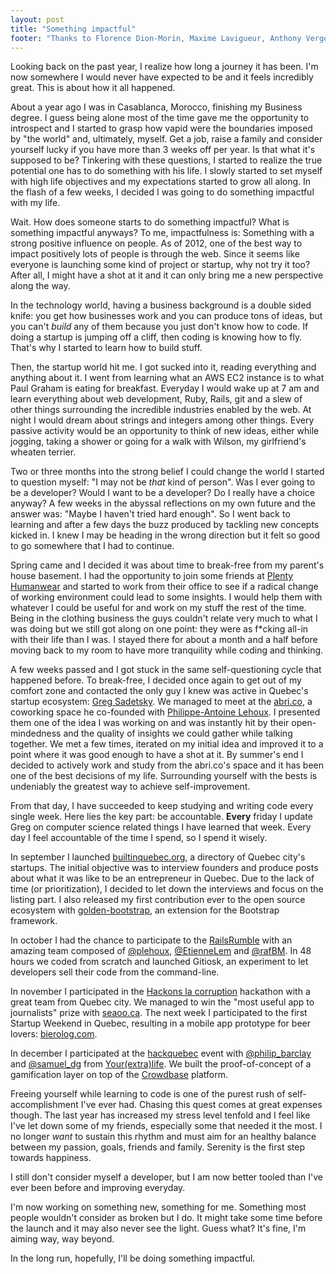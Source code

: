 ```yaml
---
layout: post
title: "Something impactful"
footer: "Thanks to Florence Dion-Morin, Maxime Lavigueur, Anthony Verge and Greg Sadetsky for reading drafts of this."
---
```


Looking back on the past year, I realize how long a journey it has been. I'm now somewhere I would never have expected to be and it feels incredibly great. This is about how it all happened.

About a year ago I was in Casablanca, Morocco, finishing my Business degree. I guess being alone most of the time gave me the opportunity to introspect and I started to grasp how vapid were the boundaries imposed by "the world" and, ultimately, myself. Get a job, raise a family and consider yourself lucky if you have more than 3 weeks off per year. Is that what it's supposed to be? Tinkering with these questions, I started to realize the true potential one has to do something with his life. I slowly started to set myself with high life objectives and my expectations started to grow all along. In the flash of a few weeks, I decided I was going to do something impactful with my life.

Wait. How does someone starts to do something impactful? What is something impactful anyways? To me, impactfulness is: Something with a strong positive influence on people. As of 2012, one of the best way to impact positively lots of people is through the web. Since it seems like everyone is launching some kind of project or startup, why not try it too? After all, I might have a shot at it and it can only bring me a new perspective along the way.

In the technology world, having a business background is a double sided knife: you get how businesses work and you can produce tons of ideas, but you can't *build* any of them because you just don't know how to code. If doing a startup is jumping off a cliff, then coding is knowing how to fly. That's why I started to learn how to build stuff.

Then, the startup world hit me. I got sucked into it, reading everything and anything about it. I went from learning what an AWS EC2 instance is to what Paul Graham is eating for breakfast. Everyday I would wake up at 7 am and learn everything about web development, Ruby, Rails, git and a slew of other things surrounding the incredible industries enabled by the web. At night I would dream about strings and integers among other things. Every passive activity would be an opportunity to think of new ideas, either while jogging, taking a shower or going for a walk with Wilson, my girlfriend's wheaten terrier.

Two or three months into the strong belief I could change the world I started to question myself: "I may not be *that* kind of person". Was I ever going to be a developer? Would I want to be a developer? Do I really have a choice anyway? A few weeks in the abyssal reflections on my own future and the answer was: "Maybe I haven't tried hard enough". So I went back to learning and after a few days the buzz produced by tackling new concepts kicked in. I knew I may be heading in the wrong direction but it felt so good to go somewhere that I had to continue.

Spring came and I decided it was about time to break-free from my parent's house basement. I had the opportunity to join some friends at [Plenty Humanwear](http://www.plenty-humanwear.com) and started to work from their office to see if a radical change of working environment could lead to some insights. I would help them with whatever I could be useful for and work on my stuff the rest of the time. Being in the clothing business the guys couldn't relate very much to what I was doing but we still got along on one point: they were as f\*cking all-in with their life than I was. I stayed there for about a month and a half before moving back to my room to have more tranquility while coding and thinking.

A few weeks passed and I got stuck in the same self-questioning cycle that happened before. To break-free, I decided once again to get out of my comfort zone and contacted the only guy I knew was active in Quebec's startup ecosystem: [Greg Sadetsky](http://gregsadetsky.com). We managed to meet at the [abri.co](https://abri.co), a coworking space he co-founded with [Philippe-Antoine Lehoux](https://twitter.com/plehoux). I presented them one of the idea I was working on and was instantly hit by their open-mindedness and the quality of insights we could gather while talking together. We met a few times, iterated on my initial idea and improved it to a point where it was good enough to have a shot at it. By summer's end I decided to actively work and study from the abri.co's space and it has been one of the best decisions of my life. Surrounding yourself with the bests is undeniably the greatest way to achieve self-improvement.

From that day, I have succeeded to keep studying and writing code every single week. Here lies the key part: be accountable. **Every** friday I update Greg on computer science related things I have learned that week. Every day I feel accountable of the time I spend, so I spend it wisely.

In september I launched [builtinquebec.org](http://builtinquebec.org), a directory of Quebec city's startups. The initial objective was to interview founders and produce posts about what it was like to be an entrepreneur in Quebec. Due to the lack of time (or prioritization), I decided to let down the interviews and focus on the listing part. I also released my first contribution ever to the open source ecosystem with [golden-bootstrap](http://phildionne.github.com/golden-bootstrap), an extension for the Bootstrap framework.

In october I had the chance to participate to the [RailsRumble](http://railsrumble.com) with an amazing team composed of [@plehoux](https://twitter.com/plehoux), [@EtienneLem](https://twitter.com/EtienneLem) and [@rafBM](https://twitter.com/rafBM). In 48 hours we coded from scratch and launched Gitiosk, an experiment to let developers sell their code from the command-line.

In november I participated in the [Hackons la corruption](http://quebecouvert.org/events/hackonslacorruption) hackathon with a great team from Quebec city. We managed to win the "most useful app to journalists" prize with [seaoo.ca](http://seaoo.ca). The next week I participated to the first Startup Weekend in Quebec, resulting in a mobile app prototype for beer lovers: [bierolog.com](http://bierolog.com).

In december I participated at the [hackquebec](http://hackquebec.com) event with [@philip_barclay](https://twitter.com/philip_barclay) and [@samuel_dg](https://twitter.com/samuel_dg) from [Your(extra)life](https://www.yourextralife.com). We built the proof-of-concept of a gamification layer on top of the [Crowdbase](http://www.crowdbase.com) platform.

Freeing yourself while learning to code is one of the purest rush of self-accomplishment I've ever had. Chasing this quest comes at great expenses though. The last year has increased my stress level tenfold and I feel like I've let down some of my friends, especially some that needed it the most. I no longer *want* to sustain this rhythm and must aim for an healthy balance between my passion, goals, friends and family. Serenity is the first step towards happiness.

I still don't consider myself a developer, but I am now better tooled than I've ever been before and improving everyday.

I'm now working on something new, something for me. Something most people wouldn't consider as broken but I do. It might take some time before the launch and it may also never see the light. Guess what? It's fine, I'm aiming way, way beyond.

In the long run, hopefully, I'll be doing something impactful.
